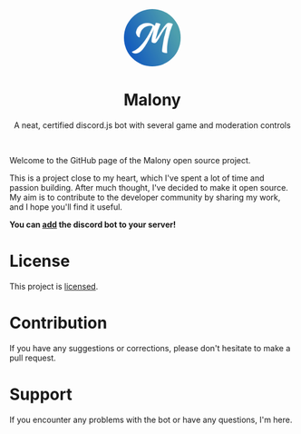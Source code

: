<p align="center">
    <img src="assets/logo.png" width="20%" alt="logo" style="border-radius: 50%;">
</p>

<h1 align="center">Malony</h1>

<p align="center">
    A neat, certified discord.js bot with several game and moderation controls
</p>

<br/>

Welcome to the GitHub page of the Malony open source project.

This is a project close to my heart, which I've spent a lot of time and passion building. After much thought, I've decided to make it open source. My aim is to contribute to the developer community by sharing my work, and I hope you'll find it useful.

**You can [add](https://discord.com/oauth2/authorize?client_id=956950572454514718&scope=bot&permissions=69005043736) the discord bot to your server!**

# License

This project is [licensed](https://github.com/LeRomino/Malony/blob/main/LICENSE).

# Contribution

If you have any suggestions or corrections, please don't hesitate to make a pull request.

# Support

If you encounter any problems with the bot or have any questions, I'm here.
